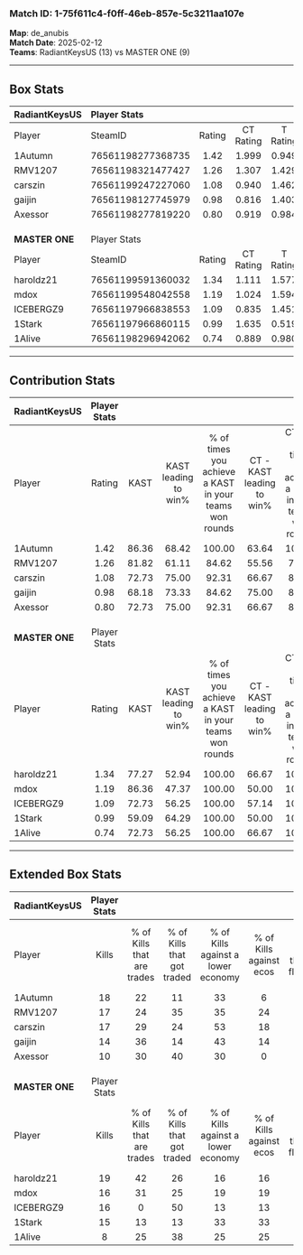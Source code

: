 ### Match ID: 1-75f611c4-f0ff-46eb-857e-5c3211aa107e  
**Map**: de_anubis  
**Match Date**: 2025-02-12  
**Teams**: RadiantKeysUS (13) vs MASTER ONE (9)  

---  

## Box Stats  

| **RadiantKeysUS** | Player Stats      |        |           |          |       |      |       |         |        |      |     |
| :- | :- | :-: | :-: | :-: | :-: | :-: | :-: | :-: | :-: | :-: | :-: |
| Player            | SteamID           | Rating | CT Rating | T Rating | KAST  | ADR  | Kills | Assists | Deaths | K/D  | HS% |
| 1Autumn           | 76561198277368735 |  1.42  |   1.999   |  0.949   | 86.36 | 87.5 |  18   |    8    |   12   | 1.50 | 50  |
| RMV1207           | 76561198321477427 |  1.26  |   1.307   |  1.429   | 81.82 | 93.8 |  17   |    5    |   16   | 1.06 | 47  |
| carszin           | 76561199247227060 |  1.08  |   0.940   |  1.462   | 72.73 | 62.1 |  17   |    2    |   16   | 1.06 | 52  |
| gaijin            | 76561198127745979 |  0.98  |   0.816   |  1.403   | 68.18 | 65.1 |  14   |    1    |   14   | 1.00 | 42  |
| Axessor           | 76561198277819220 |  0.80  |   0.919   |  0.984   | 72.73 | 57.1 |  10   |    4    |   16   | 0.63 | 40  |
|                   |                   |        |           |          |       |      |       |         |        |      |     |
|                   |                   |        |           |          |       |      |       |         |        |      |     |
|                   |                   |        |           |          |       |      |       |         |        |      |     |
| **MASTER ONE**    | Player Stats      |        |           |          |       |      |       |         |        |      |     |
| Player            | SteamID           | Rating | CT Rating | T Rating | KAST  | ADR  | Kills | Assists | Deaths | K/D  | HS% |
| haroldz21         | 76561199591360032 |  1.34  |   1.111   |  1.577   | 77.27 | 83.0 |  19   |    4    |   13   | 1.46 | 36  |
| mdox              | 76561199548042558 |  1.19  |   1.024   |  1.594   | 86.36 | 71.8 |  16   |    5    |   16   | 1.00 | 43  |
| ICEBERGZ9         | 76561197966838553 |  1.09  |   0.835   |  1.451   | 72.73 | 77.2 |  16   |    7    |   17   | 0.94 | 81  |
| 1Stark            | 76561197966860115 |  0.99  |   1.635   |  0.519   | 59.09 | 66.1 |  15   |    2    |   13   | 1.15 | 66  |
| 1Alive            | 76561198296942062 |  0.74  |   0.889   |  0.980   | 72.73 | 62.2 |   8   |   11    |   17   | 0.47 | 37  |
---  

## Contribution Stats  

| **RadiantKeysUS** | Player Stats |       |                      |                                                        |                           |                                                             |                          |                                                            |
| :- | :-: | :-: | :-: | :-: | :-: | :-: | :-: | :-: |
| Player            |    Rating    | KAST  | KAST leading to win% | % of times you achieve a KAST in your teams won rounds | CT - KAST leading to win% | CT - % of times you achieve a KAST in your teams won rounds | T - KAST leading to win% | T - % of times you achieve a KAST in your teams won rounds |
| 1Autumn           |     1.42     | 86.36 |        68.42         |                         100.00                         |           63.64           |                           100.00                            |          75.00           |                           100.00                           |
| RMV1207           |     1.26     | 81.82 |        61.11         |                         84.62                          |           55.56           |                            71.43                            |          66.67           |                           100.00                           |
| carszin           |     1.08     | 72.73 |        75.00         |                         92.31                          |           66.67           |                            85.71                            |          85.71           |                           100.00                           |
| gaijin            |     0.98     | 68.18 |        73.33         |                         84.62                          |           75.00           |                            85.71                            |          71.43           |                           83.33                            |
| Axessor           |     0.80     | 72.73 |        75.00         |                         92.31                          |           66.67           |                            85.71                            |          85.71           |                           100.00                           |
|                   |              |       |                      |                                                        |                           |                                                             |                          |                                                            |
|                   |              |       |                      |                                                        |                           |                                                             |                          |                                                            |
|                   |              |       |                      |                                                        |                           |                                                             |                          |                                                            |
| **MASTER ONE**    | Player Stats |       |                      |                                                        |                           |                                                             |                          |                                                            |
| Player            |    Rating    | KAST  | KAST leading to win% | % of times you achieve a KAST in your teams won rounds | CT - KAST leading to win% | CT - % of times you achieve a KAST in your teams won rounds | T - KAST leading to win% | T - % of times you achieve a KAST in your teams won rounds |
| haroldz21         |     1.34     | 77.27 |        52.94         |                         100.00                         |           66.67           |                           100.00                            |          45.45           |                           100.00                           |
| mdox              |     1.19     | 86.36 |        47.37         |                         100.00                         |           50.00           |                           100.00                            |          45.45           |                           100.00                           |
| ICEBERGZ9         |     1.09     | 72.73 |        56.25         |                         100.00                         |           57.14           |                           100.00                            |          55.56           |                           100.00                           |
| 1Stark            |     0.99     | 59.09 |        64.29         |                         100.00                         |           50.00           |                           100.00                            |          83.33           |                           100.00                           |
| 1Alive            |     0.74     | 72.73 |        56.25         |                         100.00                         |           66.67           |                           100.00                            |          50.00           |                           100.00                           |
---  

## Extended Box Stats  

| **RadiantKeysUS** | Player Stats |                            |                            |                                    |                         |                              |                                 |        |                             |                                     |                          |                               |                            |
| :- | :-: | :-: | :-: | :-: | :-: | :-: | :-: | :-: | :-: | :-: | :-: | :-: | :-: |
| Player            |    Kills     | % of Kills that are trades | % of Kills that got traded | % of Kills against a lower economy | % of Kills against ecos | % of Kills that are flawless | % of Kills that are close duels | Deaths | % of Deaths that get traded | % of Deaths against a lower economy | % of Deaths against ecos | % of Deaths that are flawless | % of Deaths that are close |
| 1Autumn           |      18      |             22             |             11             |                 33                 |            6            |              56              |                0                |   12   |             33              |                  8                  |            0             |              75               |             0              |
| RMV1207           |      17      |             24             |             35             |                 35                 |           24            |              71              |               12                |   16   |             25              |                 19                  |            6             |              50               |             6              |
| carszin           |      17      |             29             |             24             |                 53                 |           18            |              59              |                0                |   16   |             25              |                 13                  |            6             |              81               |             0              |
| gaijin            |      14      |             36             |             14             |                 43                 |           14            |              71              |                7                |   14   |             29              |                 14                  |            0             |              71               |             0              |
| Axessor           |      10      |             30             |             40             |                 30                 |            0            |              50              |               10                |   16   |             38              |                 19                  |            6             |              69               |             6              |
|                   |              |                            |                            |                                    |                         |                              |                                 |        |                             |                                     |                          |                               |                            |
|                   |              |                            |                            |                                    |                         |                              |                                 |        |                             |                                     |                          |                               |                            |
|                   |              |                            |                            |                                    |                         |                              |                                 |        |                             |                                     |                          |                               |                            |
| **MASTER ONE**    | Player Stats |                            |                            |                                    |                         |                              |                                 |        |                             |                                     |                          |                               |                            |
| Player            |    Kills     | % of Kills that are trades | % of Kills that got traded | % of Kills against a lower economy | % of Kills against ecos | % of Kills that are flawless | % of Kills that are close duels | Deaths | % of Deaths that get traded | % of Deaths against a lower economy | % of Deaths against ecos | % of Deaths that are flawless | % of Deaths that are close |
| haroldz21         |      19      |             42             |             26             |                 16                 |           16            |              79              |                0                |   13   |              8              |                  0                  |            0             |              77               |             0              |
| mdox              |      16      |             31             |             25             |                 19                 |           19            |              69              |                6                |   16   |             38              |                  0                  |            0             |              69               |             6              |
| ICEBERGZ9         |      16      |             0              |             50             |                 13                 |           13            |              69              |                6                |   17   |             18              |                  6                  |            6             |              53               |             0              |
| 1Stark            |      15      |             13             |             13             |                 33                 |           33            |              60              |                0                |   13   |              0              |                  0                  |            0             |              54               |             8              |
| 1Alive            |      8       |             25             |             38             |                 25                 |           25            |              63              |                0                |   17   |             47              |                  6                  |            6             |              59               |             12             |
